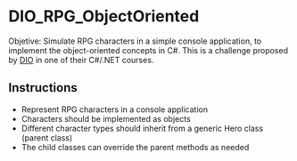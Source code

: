 # DIO_RPG_ObjectOriented
Objetive: Simulate RPG characters in a simple console application, to implement the object-oriented concepts in C#.
This is a challenge proposed by [DIO](https://www.dio.me/) in one of their C#/.NET courses.

## Instructions
- Represent RPG characters in a console application
- Characters should be implemented as objects
- Different character types should inherit from a generic Hero class (parent class)
- The child classes can override the parent methods as needed

